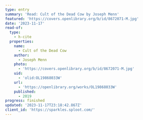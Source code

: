 ```yaml
---
type: entry
summary: 'Read: Cult of the Dead Cow by Joseph Menn'
featured: 'https://covers.openlibrary.org/b/id/8672071-M.jpg'
date: '2023-11-17'
read-of:
  type:
    - h-cite
  properties:
    name:
      - Cult of the Dead Cow
    author:
      - Joseph Menn
    photo:
      - 'https://covers.openlibrary.org/b/id/8672071-M.jpg'
    uid:
      - 'olid:OL19868033W'
    url:
      - 'https://openlibrary.org/works/OL19868033W'
    published:
      - 2019
progress: finished
updated: '2023-11-17T23:18:42.867Z'
client_id: 'https://sparkles.sploot.com/'
---
```


